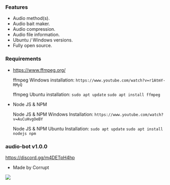 ### Features

- Audio method(s).
- Audio bait maker.
- Audio compression.
- Audio file information.
- Ubuntu / Windows versions.
- Fully open source.

### Requirements
-  https://www.ffmpeg.org/ 

	ffmpeg Windows installation: 
	``https://www.youtube.com/watch?v=r1AtmY-RMyQ``

	ffmpeg Ubuntu installation: 
	``sudo apt update``
	``sudo apt install ffmpeg``

- Node JS & NPM

	Node JS & NPM Windows Installation:
	``https://www.youtube.com/watch?v=AuCuHvgOeBY``
	
	Node JS & NPM Ubuntu Installation:
	``sudo apt update``
	``sudo apt install nodejs npm``
	

### audio-bot v1.0.0
https://discord.gg/m4DETpH4hp
- Made by Corrupt

![](https://i.ibb.co/82nXS5g/8878438ae9ba96d53f67f5dc34e67fce.png)
